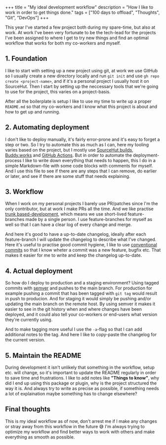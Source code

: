 +++
title = "My ideal development workflow"
description = "How I like to work in order to get things done."
tags = ["100 days to offload", "Thoughts", "Git", "DevOps"]
+++

This year I've started a few project both during my spare-time, but also at
work. At work I've been very fortunate to be the tech-lead for the projects I've
been assigned to where I get to try new things and find an optimal workflow that
works for both my co-workers and myself.

## 1. Foundation

I like to start with setting up a new project using git, at work we use GitHub
so I usually create a new directory locally and run `git init` and use
`gh repo create <project-name>`, and if it's a personal project I usually host
it on SourceHut. Then I start by setting up the neccessary tools that we're
going to use for the project, this varies on a project-basis.

After all the boilerplate is setup I like to use my time to write up a proper
`README.md` so that my co-workers and I know what this project is about and how
to get up and running.

## 2. Automating deployment

I don't like to deploy manually, it's fairly error-prone and it's easy to forget
a step or two. So I try to automate this as much as I can, here my tooling
varies based on the project, but I mostly use [SourceHut builds][srht_builds],
[Buddy.works][buddy] and [GitHub Actions][gh_actions]. But in order to automate
the deployment-process I like to write down everything that needs to happen,
this I do in a simple Markdown-file with some code blocks with comments for
myself. And I use this file to see if there are any steps that I can remove, do
earlier or later, and see if there are some stuff that needs explaining.

## 3. Workflow

When I work on my personal projects I barely use PR/patches since I'm the only
contributor, but at work I make PRs all the time. And we like practise [trunk
based-development][trunk], which means we use short-lived feature-branches made
by a single person. I use feature-branches for myself as well so that I can have
a clear log of every change and merge.

And here it's good to have a up-to-date changelog, ideally after each
feature-branch I will update the changelog to describe what I've changed. Here
it's useful to practise good commit hygiene, I like to use [conventional
commits][con_commits] so that I know wheter a commit was a new feature, bugfix
etc. That makes it easier for me to write and keep the changelog up-to-date.

## 4. Actual deployment

So how do I deploy to production and a staging environment? Using tagged commits
with [semver][semver] and pushes to the main branch. For production for example
pushing a commit that has been tagged with `git tag` would result in push to
producion. And for staging it would simply be pushing and/or updating the main
branch on the remote host. By using semver it makes it easier to see in the git
history when and where changes have been deployed, and it could also tell your
co-workers or end-users what version they're currently using.

And to make tagging more useful I use the `-a`-flag so that I can add additional
notes to the tag. And here I like to copy-paste the changelog for the current
version.

## 5. Maintain the README

During development it isn't unlikely that something in the workflow, setup etc.
will change, so it's important to update the README regularly in order to save
time and frustrations. I like to add notes like **"Things to know"**, why did I
end up using this package or plugin, why is the project structured the way it
is. And always try to write as precise as possible, if something needs a lot of
explaination maybe something has to change elsewhere?

## Final thoughts

This is my ideal workflow as of now, don't arrest me if I make any changes or
stray away from this workflow in the future 😅 I'm always trying to optimize my
workflow and find better ways to work with others and make everything as smooth
as possible.

[srht_builds]: https://builds.sr.ht
[buddy]: https://buddy.works
[gh_actions]: https://github.com/features/actions
[trunk]: https://trunkbaseddevelopment.com/
[con_commits]: https://www.conventionalcommits.org/en/v1.0.0/
[semver]: https://semver.org
